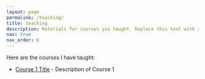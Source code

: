 ```yaml
---
layout: page
permalink: /teaching/
title: teaching
description: Materials for courses you taught. Replace this text with your description.
nav: true
nav_order: 6
---
```


Here are the courses I have taught:

- [Course 1 Title](/teaching/course1/) - Description of Course 1

